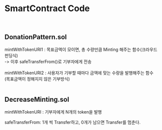 # SmartContract Code

<br/>

## DonationPattern.sol

mintWithTokenURI1 : 목표금액이 모이면, 총 수량만큼 Minting 해주는 함수(크라우드 펀딩식) <br/>
-> 이후 safeTransferFrom()로 기부자에게 전송 
<br/>
<br/>
mintWithTokenURI2 : 사용자가 기부할 때마다 금액에 맞는 수량을 발행해주는 함수 <br/>
(목표금액이 정해지지 않은 기부방식)
<br/>
<br/>

## DecreaseMinting.sol

mintWithTokenURI : 기부자에게 N개의 token을 발행

safeTransferFrom: 1개 씩 Transfer하고, 0개가 남으면 Transfer를 멈춘다. 